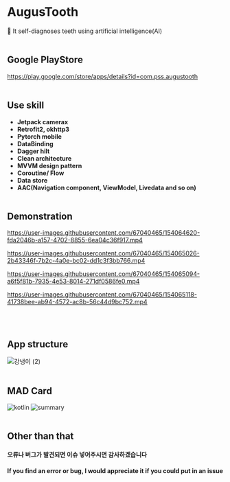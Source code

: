 # AugusTooth
🦷 It self-diagnoses teeth using artificial intelligence(AI)
<br><br>
## Google PlayStore
https://play.google.com/store/apps/details?id=com.pss.augustooth
<br><br>
## Use skill
- **Jetpack camerax**
- **Retrofit2, okhttp3**
- **Pytorch mobile**
- **DataBinding**
- **Dagger hilt**
- **Clean architecture**
- **MVVM design pattern**
- **Coroutine/ Flow**
- **Data store**
- **AAC(Navigation component, ViewModel, Livedata and so on)**
<br><br>

## Demonstration
https://user-images.githubusercontent.com/67040465/154064620-fda2046b-a157-4702-8855-6ea04c36f917.mp4



https://user-images.githubusercontent.com/67040465/154065026-2b43346f-7b2c-4a0e-bc02-dd1c3f3bb766.mp4




https://user-images.githubusercontent.com/67040465/154065094-a6f5f81b-7935-4e53-8014-271df0586fe0.mp4



https://user-images.githubusercontent.com/67040465/154065118-41738bee-ab94-4572-ac8b-56c44d9bc752.mp4


<br><br>




## App structure
![강냉이 (2)](https://user-images.githubusercontent.com/67040465/141021891-7ff68c6f-7fa3-4f89-b205-0f94b7009127.png)
<br><br>
## MAD Card
![kotlin](https://user-images.githubusercontent.com/67040465/141028401-06f92ca3-fb74-4c05-a382-531a3611d928.png)
![summary](https://user-images.githubusercontent.com/67040465/141028405-12be0bdd-25d7-459a-ac48-7d29f8281e43.png)
<br><br>
## Other than that
#### 오류나 버그가 발견되면 이슈 넣어주시면 감사하겠습니다
#### If you find an error or bug, I would appreciate it if you could put in an issue
